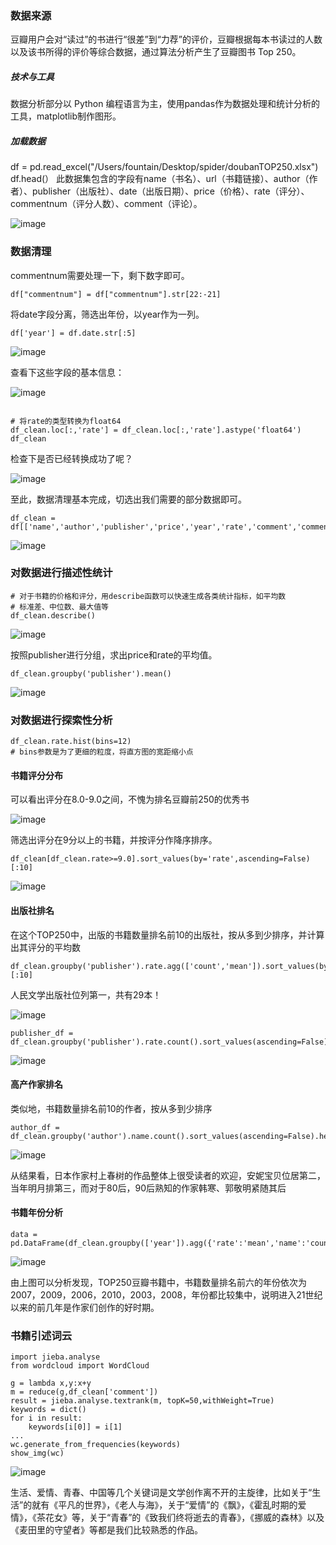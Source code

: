 ### 数据来源

豆瓣用户会对“读过”的书进行“很差”到“力荐”的评价，豆瓣根据每本书读过的人数以及该书所得的评价等综合数据，通过算法分析产生了豆瓣图书 Top 250。

##### 技术与工具

数据分析部分以 Python 编程语言为主，使用pandas作为数据处理和统计分析的工具，matplotlib制作图形。

##### 加载数据

df = pd.read_excel("/Users/fountain/Desktop/spider/doubanTOP250.xlsx")
df.head(）
此数据集包含的字段有name（书名）、url（书籍链接）、author（作者）、publisher（出版社）、date（出版日期）、price（价格）、rate（评分）、commentnum（评分人数）、comment（评论）。

![image](https://github.com/Hefountain/Analysis-Project/raw/master/img/1.png)

### 数据清理

commentnum需要处理一下，剩下数字即可。
```
df["commentnum"] = df["commentnum"].str[22:-21]
```
将date字段分离，筛选出年份，以year作为一列。
```
df['year'] = df.date.str[:5]
```

![image](https://github.com/Hefountain/Analysis-Project/raw/master/img/2.png)

查看下这些字段的基本信息：

![image](https://github.com/Hefountain/Analysis-Project/raw/master/img/3.png)

```

# 将rate的类型转换为float64
df_clean.loc[:,'rate'] = df_clean.loc[:,'rate'].astype('float64')
df_clean
```

检查下是否已经转换成功了呢？

![image](https://github.com/Hefountain/Analysis-Project/raw/master/img/4.png)


至此，数据清理基本完成，切选出我们需要的部分数据即可。
```
df_clean = df[['name','author','publisher','price','year','rate','comment','commentnum']]
```

![image](https://github.com/Hefountain/Analysis-Project/raw/master/img/5.png)

### 对数据进行描述性统计

```
# 对于书籍的价格和评分，用describe函数可以快速生成各类统计指标，如平均数
# 标准差、中位数、最大值等
df_clean.describe()
```
![image](https://github.com/Hefountain/Analysis-Project/raw/master/img/6.png)


按照publisher进行分组，求出price和rate的平均值。
```
df_clean.groupby('publisher').mean()
```
![image](https://github.com/Hefountain/Analysis-Project/raw/master/img/7.png)

### 对数据进行探索性分析

```
df_clean.rate.hist(bins=12)
# bins参数是为了更细的粒度，将直方图的宽距缩小点
```

#### 书籍评分分布
可以看出评分在8.0-9.0之间，不愧为排名豆瓣前250的优秀书

![image](https://github.com/Hefountain/Analysis-Project/raw/master/img/8.png)


筛选出评分在9分以上的书籍，并按评分作降序排序。
```
df_clean[df_clean.rate>=9.0].sort_values(by='rate',ascending=False)[:10]
```
![image](https://github.com/Hefountain/Analysis-Project/raw/master/img/9.png)

#### 出版社排名

在这个TOP250中，出版的书籍数量排名前10的出版社，按从多到少排序，并计算出其评分的平均数
```
df_clean.groupby('publisher').rate.agg(['count','mean']).sort_values(by='count',ascending=False)[:10]
```
人民文学出版社位列第一，共有29本！

![image](https://github.com/Hefountain/Analysis-Project/raw/master/img/10.png)

```
publisher_df = df_clean.groupby('publisher').rate.count().sort_values(ascending=False).head(20)
```
![image](https://github.com/Hefountain/Analysis-Project/raw/master/img/11.png)

#### 高产作家排名
类似地，书籍数量排名前10的作者，按从多到少排序
```
author_df = df_clean.groupby('author').name.count().sort_values(ascending=False).head(20)
```
![image](https://github.com/Hefountain/Analysis-Project/raw/master/img/12.png)

从结果看，日本作家村上春树的作品整体上很受读者的欢迎，安妮宝贝位居第二，当年明月排第三，而对于80后，90后熟知的作家韩寒、郭敬明紧随其后


#### 书籍年份分析
```
data = pd.DataFrame(df_clean.groupby(['year']).agg({'rate':'mean','name':'count'}))
```
![image](https://github.com/Hefountain/Analysis-Project/raw/master/img/13.png)


由上图可以分析发现，TOP250豆瓣书籍中，书籍数量排名前六的年份依次为2007，2009，2006，2010，2003，2008，年份都比较集中，说明进入21世纪以来的前几年是作家们创作的好时期。

### 书籍引述词云

```
import jieba.analyse
from wordcloud import WordCloud

g = lambda x,y:x+y
m = reduce(g,df_clean['comment'])
result = jieba.analyse.textrank(m, topK=50,withWeight=True)
keywords = dict()
for i in result:
    keywords[i[0]] = i[1]
...
wc.generate_from_frequencies(keywords)
show_img(wc)
```
![image](https://github.com/Hefountain/Analysis-Project/raw/master/img/ciyun.jpg)

生活、爱情、青春、中国等几个关键词是文学创作离不开的主旋律，比如关于“生活”的就有《平凡的世界》，《老人与海》，关于“爱情”的《飘》，《霍乱时期的爱情》，《茶花女》等，关于“青春”的《致我们终将逝去的青春》，《挪威的森林》以及《麦田里的守望者》等都是我们比较熟悉的作品。
